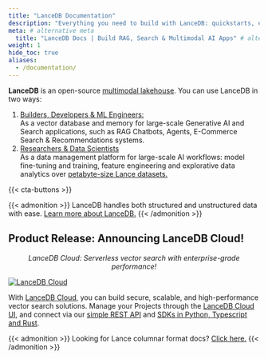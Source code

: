 ```yaml
---
title: "LanceDB Documentation"
description: "Everything you need to build with LanceDB: quickstarts, examples, and APIs for RAG, search, and multimodal AI workloads from prototype to production."
meta: # alternative meta 
  title: "LanceDB Docs | Build RAG, Search & Multimodal AI Apps" # alternate meta title
weight: 1
hide_toc: true
aliases:
  - /documentation/
---
```


**LanceDB** is an open-source [multimodal lakehouse](/blog/multimodal-lakehouse/). You can use LanceDB in two ways:
1. [Builders, Developers & ML Engineers:](/docs/quickstart/)</br> As a vector database and memory for large-scale Generative AI and Search applications, such as RAG Chatbots, Agents, E-Commerce Search & Recommendations systems.
2. [Researchers & Data Scientists](/docs/overview/)</br>As a data management platform for large-scale AI workflows: model fine-tuning and training, feature engineering and explorative data analytics over [petabyte-size Lance datasets.](/docs/overview/lance/)

{{< cta-buttons >}}

{{< admonition >}}
LanceDB handles both structured and unstructured data with ease. [Learn more about LanceDB.](/docs/overview/)
{{< /admonition >}}

## Product Release: Announcing LanceDB Cloud!
*<p style="text-align: center;">LanceDB Cloud: Serverless vector search with enterprise-grade performance!</p>*

[![LanceDB Cloud](/assets/docs/main-cloud-cta.png)](https://accounts.lancedb.com/sign-up)

With [LanceDB Cloud](/docs/overview/cloud/), you can build secure, scalable, and high-performance vector search solutions. Manage your Projects through the [LanceDB Cloud UI](/docs/overview/cloud/), and connect via our [simple REST API](/docs/reference/) and [SDKs in Python, Typescript and Rust](/docs/reference/). 

{{< admonition >}}
Looking for Lance columnar format docs? [Click here.](https://lancedb.github.io/lance/)
{{< /admonition >}}